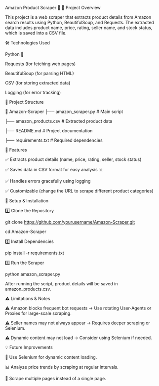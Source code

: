 Amazon Product Scraper 🛒
📌 Project Overview

This project is a web scraper that extracts product details from Amazon search results using Python, BeautifulSoup, and Requests. The extracted data includes product name, price, rating, seller name, and stock status, which is saved into a CSV file.

🛠 Technologies Used

Python 🐍

Requests (for fetching web pages)

BeautifulSoup (for parsing HTML)

CSV (for storing extracted data)

Logging (for error tracking)


📂 Project Structure

📂 Amazon-Scraper
 ├── amazon_scraper.py   # Main script
 
 ├── amazon_products.csv # Extracted product data
 
 ├── README.md           # Project documentation
 
 ├── requirements.txt    # Required dependencies

 
🚀 Features

✅ Extracts product details (name, price, rating, seller, stock status)

✅ Saves data in CSV format for easy analysis 📊

✅ Handles errors gracefully using logging

✅ Customizable (change the URL to scrape different product categories)


🔧 Setup & Installation

1️⃣ Clone the Repository


git clone https://github.com/yourusername/Amazon-Scraper.git

cd Amazon-Scraper

2️⃣ Install Dependencies


pip install -r requirements.txt


3️⃣ Run the Scraper

python amazon_scraper.py

After running the script, product details will be saved in amazon_products.csv.

⚠️ Limitations & Notes

⚠ Amazon blocks frequent bot requests → Use rotating User-Agents or Proxies for large-scale scraping.

⚠ Seller names may not always appear → Requires deeper scraping or Selenium.

⚠ Dynamic content may not load → Consider using Selenium if needed.

💡 Future Improvements

🚀 Use Selenium for dynamic content loading.

📊 Analyze price trends by scraping at regular intervals.

🔄 Scrape multiple pages instead of a single page.

